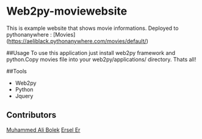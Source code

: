# Web2py-moviewebsite

This is example website that shows movie informations.
Deployed to pythonanywhere : [Movies] (https://aeliblack.pythonanywhere.com/movies/default/)

##Usage
To use this application just install web2py framework and python.Copy movies file into your web2py/applications/ directory.
Thats all!

##Tools

* Web2py
* Python
* Jquery

## Contributors

[Muhammed Ali Bolek](https://github.com/alibolek)
[Ersel Er](https://github.com/erseler)
